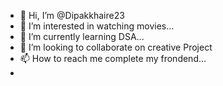 - 👋 Hi, I’m @Dipakkhaire23
- 👀 I’m interested in watching movies...
- 🌱 I’m currently learning  DSA...
- 💞️ I’m looking to collaborate on creative Project
- 📫 How to reach me complete my frondend...
- 

<!---
Dipakkhaire23/Dipakkhaire23 is a ✨ special ✨ repository because its `README.md` (this file) appears on your GitHub profile.
You can click the Preview link to take a look at your changes.
--->
